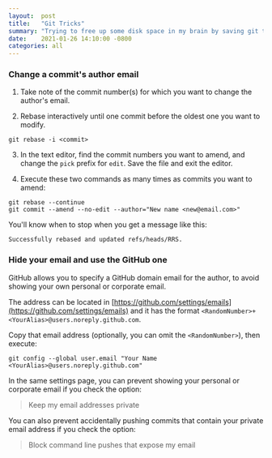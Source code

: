 ```yaml
---
layout:  post
title:   "Git Tricks"
summary: "Trying to free up some disk space in my brain by saving git tricks here."
date:    2021-01-26 14:10:00 -0800
categories: all
---
```


### Change a commit's author email

1. Take note of the commit number(s) for which you want to change the author's email.

2. Rebase interactively until one commit before the oldest one you want to modify.

```
git rebase -i <commit>
```

3. In the text editor, find the commit numbers you want to amend, and change the `pick` prefix for `edit`. Save the file and exit the editor.

4. Execute these two commands as many times as commits you want to amend:

```
git rebase --continue
git commit --amend --no-edit --author="New name <new@email.com>"
```

You'll know when to stop when you get a message like this:

```
Successfully rebased and updated refs/heads/RRS.
```

### Hide your email and use the GitHub one

GitHub allows you to specify a GitHub domain email for the author, to avoid showing your own personal or corporate email.

The address can be located in [https://github.com/settings/emails](https://github.com/settings/emails) and it has the format `<RandomNumber>+<YourAlias>@users.noreply.github.com`.

Copy that email address (optionally, you can omit the `<RandomNumber>`), then execute:

```
git config --global user.email "Your Name <YourAlias>@users.noreply.github.com"
```

In the same settings page, you can prevent showing your personal or corporate email if you check the option:

> Keep my email addresses private

You can also prevent accidentally pushing commits that contain your private email address if you check the option:

> Block command line pushes that expose my email